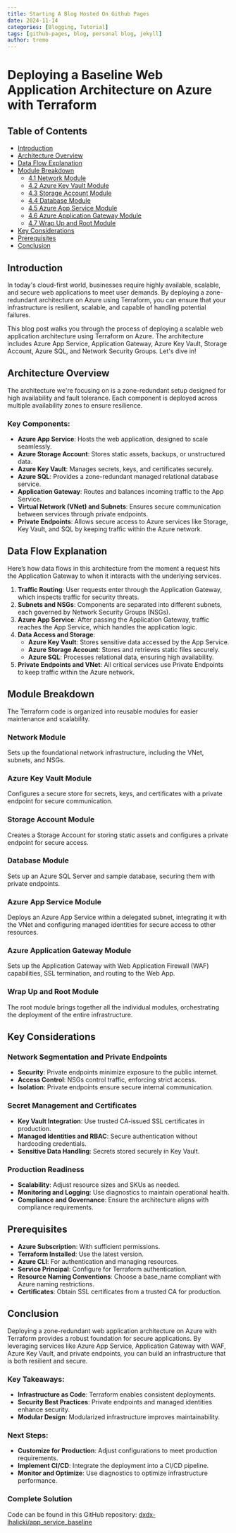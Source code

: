 ```yaml
---
title: Starting A Blog Hosted On Github Pages
date: 2024-11-14
categories: [Blogging, Tutorial]
tags: [github-pages, blog, personal blog, jekyll]
author: tremo
---
```


# Deploying a Baseline Web Application Architecture on Azure with Terraform

## Table of Contents
- [Introduction](#introduction)
- [Architecture Overview](#architecture-overview)
- [Data Flow Explanation](#data-flow)
- [Module Breakdown](#module-breakdown)
  - [4.1 Network Module](#network-module)
  - [4.2 Azure Key Vault Module](#key-vault-module)
  - [4.3 Storage Account Module](#storage-account-module)
  - [4.4 Database Module](#database-module)
  - [4.5 Azure App Service Module](#app-service-module)
  - [4.6 Azure Application Gateway Module](#gateway-module)
  - [4.7 Wrap Up and Root Module](#root-module)
- [Key Considerations](#key-considerations)
- [Prerequisites](#prerequisites)
- [Conclusion](#conclusion)

## Introduction

In today's cloud-first world, businesses require highly available, scalable, and secure web applications to meet user demands. By deploying a zone-redundant architecture on Azure using Terraform, you can ensure that your infrastructure is resilient, scalable, and capable of handling potential failures.

This blog post walks you through the process of deploying a scalable web application architecture using Terraform on Azure. The architecture includes Azure App Service, Application Gateway, Azure Key Vault, Storage Account, Azure SQL, and Network Security Groups. Let's dive in!

## Architecture Overview

The architecture we're focusing on is a zone-redundant setup designed for high availability and fault tolerance. Each component is deployed across multiple availability zones to ensure resilience.

### Key Components:
- **Azure App Service**: Hosts the web application, designed to scale seamlessly.
- **Azure Storage Account**: Stores static assets, backups, or unstructured data.
- **Azure Key Vault**: Manages secrets, keys, and certificates securely.
- **Azure SQL**: Provides a zone-redundant managed relational database service.
- **Application Gateway**: Routes and balances incoming traffic to the App Service.
- **Virtual Network (VNet) and Subnets**: Ensures secure communication between services through private endpoints.
- **Private Endpoints**: Allows secure access to Azure services like Storage, Key Vault, and SQL by keeping traffic within the Azure network.

## Data Flow Explanation

Here’s how data flows in this architecture from the moment a request hits the Application Gateway to when it interacts with the underlying services.

1. **Traffic Routing**: User requests enter through the Application Gateway, which inspects traffic for security threats.
2. **Subnets and NSGs**: Components are separated into different subnets, each governed by Network Security Groups (NSGs).
3. **Azure App Service**: After passing the Application Gateway, traffic reaches the App Service, which handles the application logic.
4. **Data Access and Storage**:
   - **Azure Key Vault**: Stores sensitive data accessed by the App Service.
   - **Azure Storage Account**: Stores and retrieves static files securely.
   - **Azure SQL**: Processes relational data, ensuring high availability.
5. **Private Endpoints and VNet**: All critical services use Private Endpoints to keep traffic within the Azure network.

## Module Breakdown

The Terraform code is organized into reusable modules for easier maintenance and scalability.

### Network Module
Sets up the foundational network infrastructure, including the VNet, subnets, and NSGs.

### Azure Key Vault Module
Configures a secure store for secrets, keys, and certificates with a private endpoint for secure communication.

### Storage Account Module
Creates a Storage Account for storing static assets and configures a private endpoint for secure access.

### Database Module
Sets up an Azure SQL Server and sample database, securing them with private endpoints.

### Azure App Service Module
Deploys an Azure App Service within a delegated subnet, integrating it with the VNet and configuring managed identities for secure access to other resources.

### Azure Application Gateway Module
Sets up the Application Gateway with Web Application Firewall (WAF) capabilities, SSL termination, and routing to the Web App.

### Wrap Up and Root Module
The root module brings together all the individual modules, orchestrating the deployment of the entire infrastructure.

## Key Considerations

### Network Segmentation and Private Endpoints
- **Security**: Private endpoints minimize exposure to the public internet.
- **Access Control**: NSGs control traffic, enforcing strict access.
- **Isolation**: Private endpoints ensure secure internal communication.

### Secret Management and Certificates
- **Key Vault Integration**: Use trusted CA-issued SSL certificates in production.
- **Managed Identities and RBAC**: Secure authentication without hardcoding credentials.
- **Sensitive Data Handling**: Secrets stored securely in Key Vault.

### Production Readiness
- **Scalability**: Adjust resource sizes and SKUs as needed.
- **Monitoring and Logging**: Use diagnostics to maintain operational health.
- **Compliance and Governance**: Ensure the architecture aligns with compliance requirements.

## Prerequisites
- **Azure Subscription**: With sufficient permissions.
- **Terraform Installed**: Use the latest version.
- **Azure CLI**: For authentication and managing resources.
- **Service Principal**: Configure for Terraform authentication.
- **Resource Naming Conventions**: Choose a base_name compliant with Azure naming restrictions.
- **Certificates**: Obtain SSL certificates from a trusted CA for production.

## Conclusion

Deploying a zone-redundant web application architecture on Azure with Terraform provides a robust foundation for secure applications. By leveraging services like Azure App Service, Application Gateway with WAF, Azure Key Vault, and private endpoints, you can build an infrastructure that is both resilient and secure.

### Key Takeaways:
- **Infrastructure as Code**: Terraform enables consistent deployments.
- **Security Best Practices**: Private endpoints and managed identities enhance security.
- **Modular Design**: Modularized infrastructure improves maintainability.

### Next Steps:
- **Customize for Production**: Adjust configurations to meet production requirements.
- **Implement CI/CD**: Integrate the deployment into a CI/CD pipeline.
- **Monitor and Optimize**: Use diagnostics to optimize infrastructure performance.

### Complete Solution
Code can be found in this GitHub repository: [dxdx-lhalicki/app_service_baseline](https://github.com/dxdx-lhalicki/app_service_baseline)
